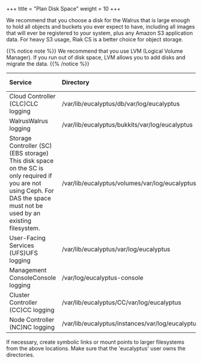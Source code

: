 +++
title = "Plan Disk Space"
weight = 10
+++

We recommend that you choose a disk for the Walrus that is large enough to hold all objects and buckets you ever expect to have, including all images that will ever be registered to your system, plus any Amazon S3 application data. For heavy S3 usage, Riak CS is a better choice for object storage. 


{{% notice note %}}
We recommend that you use LVM (Logical Volume Manager). If you run out of disk space, LVM allows you to add disks and migrate the data. 
{{% /notice %}}


| Service | Directory | Minimum Size | 
|  :---- |  :---- |  :---- | 
| Cloud Controller (CLC)CLC logging | /var/lib/eucalyptus/db/var/log/eucalyptus | 20GB2GB | 
| WalrusWalrus logging | /var/lib/eucalyptus/bukkits/var/log/eucalyptus | 250GB2GB | 
| Storage Controller (SC) (EBS storage) This disk space on the SC is only required if you are not using Ceph. For DAS the space must not be used by an existing filesystem.  | /var/lib/eucalyptus/volumes/var/log/eucalyptus | 250GB | 
| User-Facing Services (UFS)UFS logging | /var/lib/eucalyptus/var/log/eucalyptus | 5GB 2GB | 
| Management ConsoleConsole logging | /var/log/eucalyptus-console | 5GB 2GB | 
| Cluster Controller (CC)CC logging | /var/lib/eucalyptus/CC/var/log/eucalyptus | 5GB2GB | 
| Node Controller (NC)NC logging | /var/lib/eucalyptus/instances/var/log/eucalyptus | 250GB2GB | 

If necessary, create symbolic links or mount points to larger filesystems from the above locations. Make sure that the 'eucalyptus' user owns the directories. 

